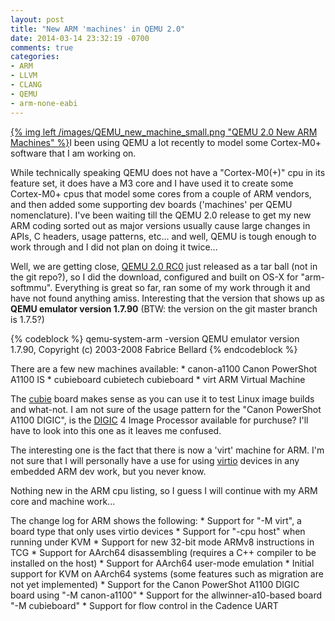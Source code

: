 ```yaml
---
layout: post
title: "New ARM 'machines' in QEMU 2.0"
date: 2014-03-14 23:32:19 -0700
comments: true
categories: 
- ARM
- LLVM
- CLANG
- QEMU
- arm-none-eabi
---
```

[{% img left /images/QEMU_new_machine_small.png "QEMU 2.0 New ARM Machines" %}](/images/QEMU_new_machine_large.png)I been using QEMU a lot recently to model some Cortex-M0+ software that I am working on.

While technically speaking QEMU does not have a "Cortex-M0(+)" cpu in its feature set, it does have a M3 core and I have used it to create some Cortex-M0+ cpus that model some cores from a couple of ARM vendors, and then added some supporting dev boards ('machines' per QEMU nomenclature). I've been waiting till the QEMU 2.0 release to get my new ARM coding sorted out as major versions usually cause large changes in APIs, C headers, usage patterns, etc... and well, QEMU is tough enough to work through and I did not plan on doing it twice... 

Well, we are getting close, [QEMU 2.0 RC0](http://wiki.qemu.org/ChangeLog/2.0) just released as a tar ball (not in the git repo?), so I did the download, configured and built on OS-X for "arm-softmmu". Everything is great so far, ran some of my work through it and have not found anything amiss. Interesting that the version that shows up as **QEMU emulator version 1.7.90** (BTW: the version on the git master branch is 1.7.5?)

{% codeblock %}
qemu-system-arm -version
QEMU emulator version 1.7.90, Copyright (c) 2003-2008 Fabrice Bellard
{% endcodeblock %}

There are a few new machines available:
	* canon-a1100          Canon PowerShot A1100 IS
	* cubieboard           cubietech cubieboard
	* virt                 ARM Virtual Machine

The [cubie](http://cubieboard.org) board makes sense as you can  use it to test Linux image builds and what-not. I am not sure of the usage pattern for the "Canon PowerShot A1100 DIGIC", is the [DIGIC](http://en.wikipedia.org/wiki/DIGIC) 4 Image Processor available for purchuse? I'll have to look into this one as it leaves me confused.

The interesting one is the fact that there is now a 'virt' machine for ARM. I'm not sure that I will personally have a use for using [virtio](http://wiki.libvirt.org/page/Virtio) devices in any embedded ARM dev work, but you never know. 

Nothing new in the ARM cpu listing, so I guess I will continue with my ARM core and machine work...

The change log for ARM shows the following:
	* Support for "-M virt", a board type that only uses virtio devices
	* Support for "-cpu host" when running under KVM
	* Support for new 32-bit mode ARMv8 instructions in TCG
	* Support for AArch64 disassembling (requires a C++ compiler to be installed on the host)
	* Support for AArch64 user-mode emulation
	* Initial support for KVM on AArch64 systems (some features such as migration are not yet implemented)
	* Support for the Canon PowerShot A1100 DIGIC board using "-M canon-a1100"
	* Support for the allwinner-a10-based board "-M cubieboard"
	* Support for flow control in the Cadence UART




